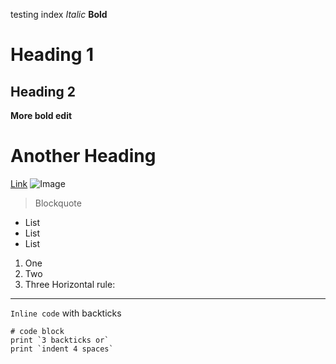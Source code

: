 testing index
*Italic*
**Bold**

# Heading 1
## Heading 2

**More bold edit**

# Another Heading 

[Link](https://github.com/Evan1Lam/-cse15l-lab-reports/tree/main)
![Image](https://upload.wikimedia.org/wikipedia/commons/thumb/0/06/Pac_Man.svg/1200px-Pac_Man.svg.png)
>Blockquote
* List
* List
* List
1. One
2. Two
3. Three
Horizontal rule:
---
`Inline code` with backticks
```
# code block
print `3 backticks or`
print `indent 4 spaces`
```
